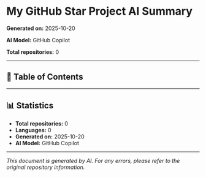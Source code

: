 # My GitHub Star Project AI Summary

**Generated on:** 2025-10-20

**AI Model:** GitHub Copilot

**Total repositories:** 0

---

## 📖 Table of Contents


---


## 📊 Statistics

- **Total repositories:** 0
- **Languages:** 0
- **Generated on:** 2025-10-20
- **AI Model:** GitHub Copilot

---

*This document is generated by AI. For any errors, please refer to the original repository information.*
